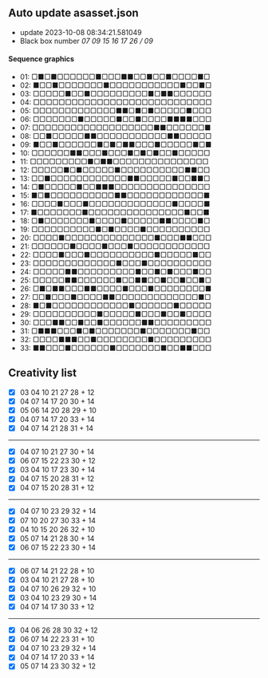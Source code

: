 ## Auto update asasset.json

* update 2023-10-08 08:34:21.581049
* Black box number _07 09 15 16 17 26 / 09_
#### Sequence graphics

* 01: □■□■□□□□□□■□□□■■□□■□□■□□□□■□
* 02: ■□□■□□□□□□□■□□□□□□□□□□□■□□■□
* 03: □□□□□■□□■□□□□□□□□□■□■■□□□□□□
* 04: □□□□□□□□□□□□□□□□□□□□□□□□□□□□
* 05: □□□□□□□□□□□□□■■□■□■□□□□□■□□□
* 06: □□□□□□□■□□□□□■□□■□□□□■■■■□□□
* 07: □□□□□□□□□□□□□□□□□□□■■□□□□□□■
* 08: □□■□□□□□■■□□□□□□□□□□□■■□□□□□
* 09: ■□□■□□□□□□■□■□■■□□□■□□□□□■□■
* 10: □□□□□□■■□□□■□□□■□■□■□□■□□□□□
* 11: □□□□□□□□□■□■■□□□□□□□□□□□□□□□
* 12: □□□□□■□■□□□□□■□□□□□□□□□□■■□□
* 13: □□■□□□□□□□□□□□□■■□□□□□■□□■■□
* 14: □■□□□□□■□□■■■□□□□□□□□□□□□□□□
* 15: ■□■□□□□□□□□□□■■□□□□□□□□□□□□■
* 16: □□□□■□□□■□□□□□□□□□□□□□■□□□□■
* 17: ■□□□□□□□■□□□□□□□□□□□□□□□■□□■
* 18: □■□□□□□□□■□□□□■□□□□□■■□□□□■□
* 19: □□□□□□□□□□■□■□□□□■□□□□□□□□□□
* 20: □□□□■□□□□□□□□□□□□□□■□□□■■□□□
* 21: □□□□□□■□□□□■□□□■□□□□□□□□□□□□
* 22: □□□□■□□□■□□□□□□□□□□■□□□□□■□□
* 23: □□□□□□□□□□□□□■□□□■□□□□□□□□□□
* 24: □□□□□■■□□□□□□□□□■□□■□■□□□■□□
* 25: □□□□□■■□□□□□□■□□■■□□■□□■□□■□
* 26: □■□■■□□□■■□□□□■□□□■□□□□□□□□■
* 27: □□■□□□■□□□□■■□□□□□□□□□□□□□■□
* 28: ■□■□□□□□□□□□□□□■□□□□□□■□□□□□
* 29: □□□□□□□□□□■□□□□□■□□□■□□■□□□□
* 30: □□□■■□□■□□■□□□□□□■■□□□□□□□□□
* 31: □■■■□□□■□■□□□□□□□■□□□□□□□■□□
* 32: □□□□■■■□□■□□□□□□□□■□□□□□□□□□
* 33: ■■□□□■□□□□□□■□□□□□□□■□□■■□□□
## Creativity list

- [x] 03 04 10 21 27 28 + 12
- [x] 04 07 14 17 20 30 + 14
- [x] 05 06 14 20 28 29 + 10
- [x] 04 07 14 17 20 33 + 14
- [x] 04 07 14 21 28 31 + 14
***
- [x] 04 07 10 21 27 30 + 14
- [x] 06 07 15 22 23 30 + 12
- [x] 03 04 10 17 23 30 + 14
- [x] 04 07 15 20 28 31 + 12
- [x] 04 07 15 20 28 31 + 12
***
- [x] 04 07 10 23 29 32 + 14
- [x] 07 10 20 27 30 33 + 14
- [x] 04 10 15 20 26 32 + 10
- [x] 05 07 14 21 28 30 + 14
- [x] 06 07 15 22 23 30 + 14
***
- [x] 06 07 14 21 22 28 + 10
- [x] 03 04 10 21 27 28 + 10
- [x] 04 07 10 26 29 32 + 10
- [x] 03 04 10 23 29 30 + 14
- [x] 04 07 14 17 30 33 + 12
***
- [x] 04 06 26 28 30 32 + 12
- [x] 06 07 14 22 23 31 + 10
- [x] 04 07 10 23 29 32 + 14
- [x] 04 07 14 17 20 33 + 14
- [x] 05 07 14 23 30 32 + 12

